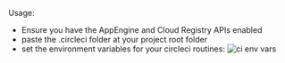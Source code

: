 Usage:

- Ensure you have the AppEngine and Cloud Registry APIs enabled
- paste the .circleci folder at your project root folder
- set the environment variables for your circleci routines:
  ![ci env vars]("https://raw.githubusercontent.com/gorda0/circleci-gcloud-appengine/master/assets/circleci-env.png")

